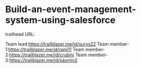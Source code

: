 # Build-an-event-management-system-using-salesforce

trailhead URL:

Team lead:https://trailblazer.me/id/surys22
Team member-1:https://trailblazer.me/id/ranji11
Team member-2:https://trailblazer.me/id/crubini
Team member-3:https://trailblazer.me/id/sasmin2

